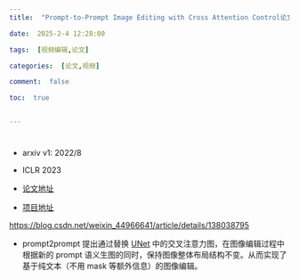 ```yaml
---
title:  "Prompt-to-Prompt Image Editing with Cross Attention Control论文理解"

date:  2025-2-4 12:28:00

tags:  [视频编辑,论文]

categories:  [论文,视频]

comment:  false

toc:  true


---
```


#

<!--more-->

- arxiv v1: 2022/8

-  ICLR 2023 
- [论文地址](https://arxiv.org/abs/2208.01626)

- [项目地址](https://github.com/google/prompt-to-prompt)

https://blog.csdn.net/weixin_44966641/article/details/138038795



- prompt2prompt 提出通过替换 [UNet](https://so.csdn.net/so/search?q=UNet&spm=1001.2101.3001.7020) 中的交叉注意力图，在图像编辑过程中根据新的 prompt 语义生图的同时，保持图像整体布局结构不变。从而实现了基于纯文本（不用 mask 等额外信息）的图像编辑。 

